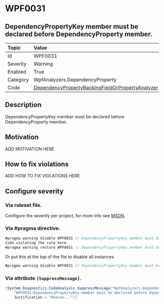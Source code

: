 # WPF0031
## DependencyPropertyKey member must be declared before DependencyProperty member.

| Topic    | Value
| :--      | :--
| Id       | WPF0031
| Severity | Warning
| Enabled  | True
| Category | WpfAnalyzers.DependencyProperty
| Code     | [DependencyPropertyBackingFieldOrPropertyAnalyzer](https://github.com/DotNetAnalyzers/WpfAnalyzers/blob/master/WpfAnalyzers/Analyzers/DependencyPropertyBackingFieldOrPropertyAnalyzer.cs)

## Description

DependencyPropertyKey member must be declared before DependencyProperty member.

## Motivation

ADD MOTIVATION HERE

## How to fix violations

ADD HOW TO FIX VIOLATIONS HERE

<!-- start generated config severity -->
## Configure severity

### Via ruleset file.

Configure the severity per project, for more info see [MSDN](https://msdn.microsoft.com/en-us/library/dd264949.aspx).

### Via #pragma directive.
```C#
#pragma warning disable WPF0031 // DependencyPropertyKey member must be declared before DependencyProperty member.
Code violating the rule here
#pragma warning restore WPF0031 // DependencyPropertyKey member must be declared before DependencyProperty member.
```

Or put this at the top of the file to disable all instances.
```C#
#pragma warning disable WPF0031 // DependencyPropertyKey member must be declared before DependencyProperty member.
```

### Via attribute `[SuppressMessage]`.

```C#
[System.Diagnostics.CodeAnalysis.SuppressMessage("WpfAnalyzers.DependencyProperty", 
    "WPF0031:DependencyPropertyKey member must be declared before DependencyProperty member.", 
    Justification = "Reason...")]
```
<!-- end generated config severity -->